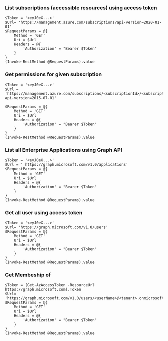 ### List subscriptions (accessible resources) using access token
```
$Token = '<eyJ0eX...>'
$Url= 'https://management.azure.com/subscriptions?api-version=2020-01-01'
$RequestParams = @{
    Method = 'GET'
    Uri = $Url
    Headers = @{
        'Authorization' = "Bearer $Token"
    }
}
(Invoke-RestMethod @RequestParams).value
```

### Get permissions for given subscription
```
$Token = '<eyJ0eX...>'
$Url = 'https://management.azure.com/subscriptions/<subscriptionId>/<subscriptionPath>/providers/Microsoft.Authorization/permissions?api-version=2015-07-01'

$RequestParams = @{
    Method = 'GET'
    Uri = $Url
    Headers = @{
        'Authorization' = "Bearer $Token"
    }
}
(Invoke-RestMethod @RequestParams).value
```

### List all Enterprise Applications using Graph API
```
$Token = '<eyJ0eX...>'
$Url = ' https://graph.microsoft.com/v1.0/applications'
$RequestParams = @{
    Method = 'GET'
    Uri = $Url
    Headers = @{
        'Authorization' = "Bearer $Token"
    }
}
(Invoke-RestMethod @RequestParams).value
```

### Get all user using access token
```
$Token = '<eyJ0eX...>'
$Url= 'https://graph.microsoft.com/v1.0/users'
$RequestParams = @{
    Method = 'GET'
    Uri = $Url
    Headers = @{
        'Authorization' = "Bearer $Token"
    }
}
(Invoke-RestMethod @RequestParams).value
```

### Get Membeship of
```
$Token = (Get-AzAccessToken -ResourceUrl https://graph.microsoft.com).Token
$Url= 'https://graph.microsoft.com/v1.0/users/<userName>@<tenant>.onmicrosoft.com/memberOf'
$RequestParams = @{
    Method = 'GET'
    Uri = $Url
    Headers = @{
        'Authorization' = "Bearer $Token"
    }
}
(Invoke-RestMethod @RequestParams).value
```

